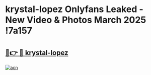 # krystal-lopez Onlyfans Leaked - New Video & Photos March 2025 !7a157

# <h2><a href="https://6yh705.iuczelnia.edu.pl?title=krystal-lopez&ref=7a157">🔗👉 🔴 krystal-lopez</a></h2>

[![acn](https://github.com/user-attachments/assets/0f9c940e-d8b0-45ae-aac7-cd30a18b3e1c)](https://6yh705.iuczelnia.edu.pl?title=krystal-lopez&ref=7a157)

